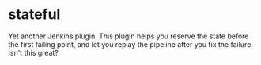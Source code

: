 # stateful
Yet another Jenkins plugin. This plugin helps you reserve the state before the first failing point, and let you replay the pipeline after you fix the failure. Isn't this great?
